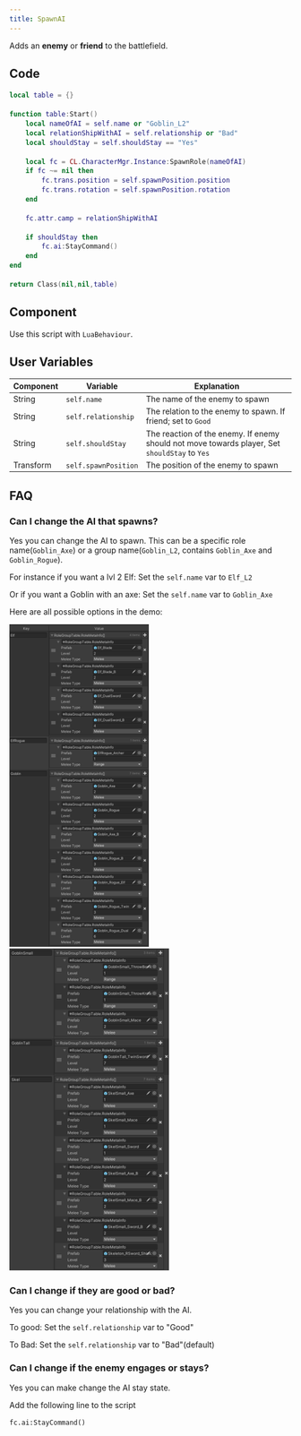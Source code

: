 ```yaml
---
title: SpawnAI
---
```


Adds an **enemy** or **friend** to the battlefield.

## Code

```lua
local table = {}

function table:Start()
    local nameOfAI = self.name or "Goblin_L2"
    local relationShipWithAI = self.relationship or "Bad"
    local shouldStay = self.shouldStay == "Yes"
    
    local fc = CL.CharacterMgr.Instance:SpawnRole(nameOfAI)
    if fc ~= nil then
        fc.trans.position = self.spawnPosition.position
        fc.trans.rotation = self.spawnPosition.rotation
    end
    
    fc.attr.camp = relationShipWithAI

    if shouldStay then
        fc.ai:StayCommand()
    end
end

return Class(nil,nil,table)
```

## Component

Use this script with `LuaBehaviour`.

## User Variables

| Component | Variable             | Explanation                                                                                   |
|-----------|----------------------|-----------------------------------------------------------------------------------------------|
| String    | `self.name`          | The name of the enemy to spawn                                                                |
| String    | `self.relationship`  | The relation to the enemy to spawn. If friend; set to `Good`                                  |
| String    | `self.shouldStay`    | The reaction of the enemy. If enemy should not move towards player, Set `shouldStay` to `Yes` |
| Transform | `self.spawnPosition` | The position of the enemy to spawn                                                            |

## FAQ

### Can I change the AI that spawns?
Yes you can change the AI to spawn. This can be a specific role name(`Goblin_Axe`) or a group name(`Goblin_L2`, contains `Goblin_Axe` and `Goblin_Rogue`).

For instance if you want a lvl 2 Elf:
Set the `self.name` var to `Elf_L2`

Or if you want a Goblin with an axe:
Set the `self.name` var to `Goblin_Axe`

Here are all possible options in the demo:

![Component](/img/script-spawn-ai-1.png)
![Component](/img/script-spawn-ai-2.png)

### Can I change if they are good or bad?
Yes you can change your relationship with the AI.

To good:
Set the `self.relationship` var to "Good"

To Bad:
Set the `self.relationship` var to "Bad"(default)

### Can I change if the enemy engages or stays?
Yes you can make change the AI stay state.

Add the following line to the script
```
fc.ai:StayCommand()
```